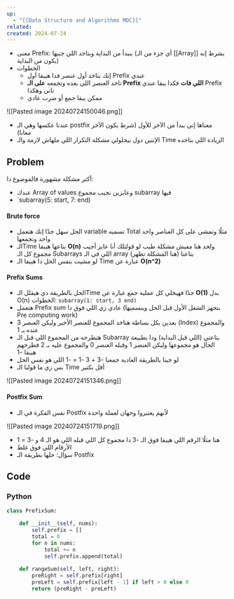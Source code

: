 ```yaml
---
up:
  - "[[Data Structure and Algorithms MOC]]"
related: 
created: 2024-07-24
---
```


- معنى Prefix: بنبدأ من البداية وبتاخد اللي جنبها (أي جزء من الـ [[Array]] بشرط إنه يكون من البداية)
- الخطوات
	- إنك بتاخد أول عنصر فدا هيبقا أول Prefix عندي 
	- تاخد العنصر اللي بعده وتجمعه **على الـ Prefix اللي فات** فكدا يبقا عندي Prefix تاني وهكذا
	- ممكن يبقا جمع أو ضرب عادي

![[Pasted image 20240724150046.png]]
- عندنا عكسها وهي الـ postfix معناها إني ببدأ من الآخر للأول (شرط يكون الآخر معانا)
- الإتنين دول بيحلولي مشكلة التكرار اللي ملهاش لازمة والـ Time الزيادة اللي بتاخده

## Problem
أكتر مشكلة مشهورة فالموضوع دا:
- عندك Array of values وعايزين نجيب مجموع subarray فيها 
- `subarray(5: start, 7: end)

#### Brute force
- الحل سهل جدًا إنك هتعمل variable تسميه Total مثلًا وتمشي على كل العناصر واحد واحد وتجمعها
- الـTime بتاعها هيبقا **O(n)** ولحد هنا مفيش مشكلة
طيب لو قولتلك أنا عايز أجيب مجموع كل الـ Subarrays اللي في الـ array بتاعنا (هنا المشكلة تظهر)
- لو مشيت بنفس الحل دا هيبقا الـ Time عبارة عن **O(n^2)**

#### Prefix Sums
- الحل بالطريقة دي هيقلل الـTime جدًا فهيخلي كل عملية جمع عبارة عن **O(1)** بدل O(n)
الخطوات: `subarray(1: start, 3 end)`
- هتعمل Prefix sum عادي زي اللي فوق دا 
  (بتجهز الشغل الأول قبل الحل وبنسميها Pre computing work)
- بعدين بكل بساطة هتاخد المجموع للعنصر الأخير
  وليكن العنصر 3 (Index) والمجموع عنده بـ 1
- هتطرحه من المجموع اللي قبل الـ Subarray بتاعتي (اللي قبل البداية) ودا بطبيعة الحال هو مجموعها
  وليكن العنصر 1 وقبله العنصر 0 والمجموع عليه بـ 2 فطرحهم هيبقا -1
- لو جينا بالطريقة العادية جمعنا -3 + 3 -1 = -1 اللي هو نفس الحل
- بس زي ما قولنا الـ Time أقل بكتير

![[Pasted image 20240724151346.png]]
#### Postfix Sum
- نفس الفكرة في الـ Postfix لأنهم يعتبروا وجهان لعملة واحدة

![[Pasted image 20240724151719.png]]
- هنا مثلًا الرقم اللي هيبقا فوق الـ -3 دا مجموع كل اللي قبله اللي هو الـ 4 و -3 = 1
- الأرقام اللي فوق غلط 
- سؤال: حلها بطريقة الـ Postfix

## Code
### Python
```python
class PrefixSum:

    def __init__(self, nums):
        self.prefix = []
        total = 0
        for n in nums:
            total += n
            self.prefix.append(total)
        
    def rangeSum(self, left, right):
        preRight = self.prefix[right]
        preLeft = self.prefix[left - 1] if left > 0 else 0
        return (preRight - preLeft)
```